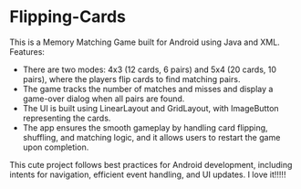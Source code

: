 ﻿# Flipping-Cards
This is a Memory Matching Game built for Android using Java and XML. 
Features:
- There are two modes: 4x3 (12 cards, 6 pairs) and 5x4 (20 cards, 10 pairs), where the players flip cards to find matching pairs.
- The game tracks the number of matches and misses and display a game-over dialog when all pairs are found.
- The UI is built using LinearLayout and GridLayout, with ImageButton representing the cards.
- The app ensures the smooth gameplay by handling card flipping, shuffling, and matching logic, and it allows users to restart the game upon completion.

This cute project follows best practices for Android development, including intents for navigation, efficient event handling, and UI updates. I love it!!!!!
